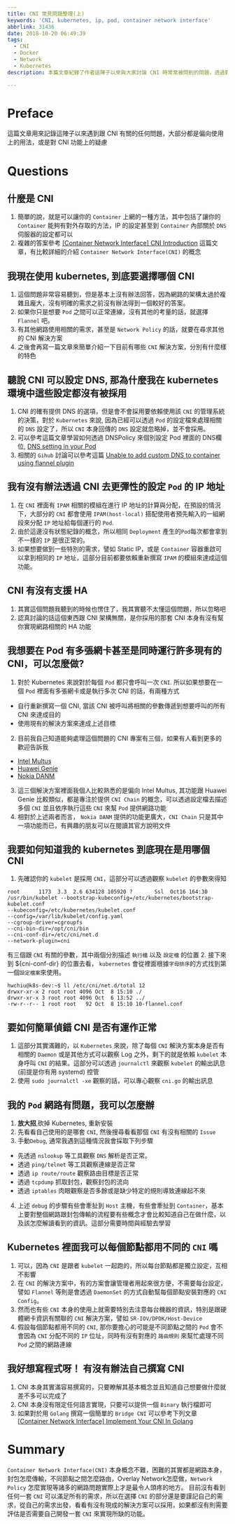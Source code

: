 ```yaml
---
title: CNI 常見問題整理(上)
keywords: 'CNI, kubernetes, ip, pod, container network interface'
abbrlink: 31436
date: 2018-10-20 06:49:39
tags:
  - CNI
  - Docker
  - Network
  - Kubernetes
description: 本篇文章紀錄了作者這陣子以來與大家討論 CNI 時常常被問到的問題，透過對這些問題的理解可以更加深入的去學習什麼是 CNI, 以及 CNI 本身能夠能夠觸擊的功能與範圍。同時也附上一些相關的資源讓大家可以從不同角度更深入的去研究 CNI 的領域。

---
```



# Preface
這篇文章用來記錄這陣子以來遇到跟 CNI 有關的任何問題，大部分都是偏向使用上的用法，或是對 CNI 功能上的疑慮

# Questions
## 什麼是 CNI
1. 簡單的說，就是可以讓你的 `Container` 上網的一種方法，其中包括了讓你的 `Container` 能夠有對外存取的方法，IP 的設定甚至到 `Container` 內部關於 `DNS` 伺服器的設定都可以
2. 複雜的答案參考 [[Container Network Interface] CNI Introduction](https://www.hwchiu.com/introduce-cni-ii.html) 這篇文章，有比較詳細的介紹 `Container Network Interface(CNI)` 的概念

## 我現在使用 kubernetes, 到底要選擇哪個 CNI
1. 這個問題非常容易聽到，但是基本上沒有辦法回答，因為網路的架構太過於複雜且龐大，沒有明確的需求之前沒有辦法得到一個較好的答案。
2. 如果你只是想要 `Pod` 之間可以正常連線，沒有其他的考量的話，就選擇 `Flannel` 吧。
3. 有其他網路使用相關的需求，甚至是 `Network Policy` 的話，就要在尋求其他的 CNI 解決方案
4. 之後會再寫一篇文章來簡單介紹一下目前有哪些 `CNI` 解決方案，分別有什麼樣的特色


## 聽說 CNI 可以設定 DNS, 那為什麼我在 kubernetes 環境中這些設定都沒有被採用
1. CNI 的確有提供 DNS 的選項，但是會不會採用要依賴使用該 `CNI` 的管理系統的決策，對於 `Kubernetes` 來說, 因為已經可以透過 `Pod` 的設定檔來處理相關的 `DNS` 設定了，所以 `CNI` 本身回傳的 `DNS` 設定就忽略掉，並不會採用。
2. 可以參考這篇文章學習如何透過 DNSPolicy 來個別設定 Pod 裡面的 DNS欄位, [DNS setting in your Pod](https://www.hwchiu.com/kubernetes-dns.html)
3. 相關的 `Gihub` 討論可以參考這篇 [Unable to add custom DNS to container using flannel plugin](https://github.com/containernetworking/plugins/issues/128)

## 我有沒有辦法透過 CNI 去更彈性的設定 `Pod` 的 IP 地址
1. 在 `CNI` 裡面有 `IPAM` 相關的模組在進行 IP 地址的計算與分配，在預設的情況下，大部分的 `CNI` 都會使用 `IPAM(host-local)` 搭配使用者預先輸入的一組網段來分配 `IP` 地址給每個運行的 `Pod`.
2. 由於這邊沒有狀態紀錄的概念，所以相同 `Deployment` 產生的`Pod`每次都會拿到不一樣的 `IP` 是很正常的。
3. 如果想要做到一些特別的需求，譬如 Static IP，或是 `Container` 容器重啟可以拿到相同的 `IP` 地址，這部分目前都要依賴重新撰寫 `IPAM` 的模組來達成這個功能。

## CNI 有沒有支援 HA
1. 其實這個問題我聽到的時候也愣住了，我其實聽不太懂這個問題，所以忽略吧
2. 認真討論的話這個東西跟 CNI 架構無關，是你採用的那套 CNI 本身有沒有幫你實現網路相關的 HA 功能

## 我想要在 Pod 有多張網卡甚至是同時運行許多現有的 CNI，可以怎麼做?
1. 對於 Kubernetes 來說對於每個 `Pod` 都只會呼叫一次 `CNI`. 所以如果想要在一個 `Pod` 裡面有多張網卡或是執行多次 CNI 的話，有兩種方式
  - 自行重新撰寫一個 CNI, 當該 CNI 被呼叫將相關的參數傳遞到想要呼叫的所有 CNI 來達成目的
  - 使用現有的解決方案來達成上述目標
2. 目前我自己知道能夠處理這個問題的 CNI 專案有三個，如果有人看到更多的歡迎告訴我
  - [Intel Multus](https://github.com/intel/multus-cni)
  - [Huawei Genie](https://github.com/Huawei-PaaS/CNI-Genie)
  - [Nokia DANM](https://github.com/nokia/danm/blob/master/README.md#introduction
)
3. 這三個解決方案裡面我個人比較熟悉的是偏向 Intel Multus, 其功能跟 Huawei Genie 比較類似，都是專注於提供 `CNI Chain` 的概念，可以透過設定檔去描述多個 `CNI` 並且依序執行這些 `CNI` 來幫 `Pod` 提供網路功能
4. 相對於上述兩者而言， `Nokia DANM` 提供的功能更廣大，`CNI Chain` 只是其中一項功能而已，有興趣的朋友可以在閱讀其官方說明文件

## 我要如何知道我的 kubernetes 到底現在是用哪個 CNI
1. 先確認你的 `kubelet` 是採用 `CNI`，這部分可以透過觀察 `kubelet` 的參數來得知
```bash=
root      1173  3.3  2.6 634128 105920 ?       Ssl  Oct16 164:30 /usr/bin/kubelet --bootstrap-kubeconfig=/etc/kubernetes/bootstrap-kubelet.conf 
--kubeconfig=/etc/kubernetes/kubelet.conf 
--config=/var/lib/kubelet/config.yaml 
--cgroup-driver=cgroupfs 
--cni-bin-dir=/opt/cni/bin 
--cni-conf-dir=/etc/cni/net.d 
--network-plugin=cni
```
有三個跟 `CNI` 有關的參數，其中兩個分別描述 `執行檔` 以及 `設定檔` 的位置
2. 接下來到 ${cni-conf-dir} 的位置去看， `kubernetes` 會從裡面根據`字母排序`的方式找到第一個`設定檔案`來使用。
```bash=
hwchiu@k8s-dev:~$ ll /etc/cni/net.d/total 12
drwxr-xr-x 2 root root 4096 Oct  8 15:10 ./
drwxr-xr-x 3 root root 4096 Oct  6 13:52 ../
-rw-r--r-- 1 root root   92 Oct  8 15:10 10-flannel.conf
```

## 要如何簡單偵錯 CNI 是否有運作正常
1. 這部分其實滿難的，以 `Kubernetes` 來說，除了每個 `CNI` 解決方案本身是否有相關的 `Daemon` 或是其他方式可以觀察 Log 之外，剩下的就是依賴 `kubelet` 本身呼叫 `CNI` 的結果。這部分可以透過 `journalctl` 來觀察 `kubelet` 的輸出訊息(前提是你有用 systemd) 控管
2. 使用 `sudo journalctl -xe` 觀察的話，可以專心觀察 `cni.go` 的輸出訊息

## 我的 `Pod` 網路有問題，我可以怎麼辦
1. **放大招**,砍掉 Kubernetes, 重新安裝
2. 先看看自己使用的是哪套 `CNI`, 然後搜尋看看那個 `CNI` 有沒有相關的 `Issue`
3. 手動`Debug`, 通常我遇到這種情況我會採取下列步驟
  - 先透過 `nslookup` 等工具觀察 `DNS` 解析是否正常。
  - 透過 `ping/telnet` 等工具觀察連線是否正常
  - 透過 `ip route/route` 觀察路由目標是否正常
  - 透過 `tcpdump` 抓取封包，觀察封包的流向
  - 透過 `iptables` 肉眼觀察是否多餘或是缺少特定的規則導致連線起不來
4. 上述 `debug` 的步驟有些會牽扯到 `Host` 主機，有些會牽扯到 `Container`，基本上要對整個網路跟封包傳輸的流程要有些概念才會比較知道自己在做什麼，以及該怎麼解讀看到的資訊。這部分需要時間與經驗去學習

## Kubernetes 裡面我可以每個節點都用不同的 `CNI` 嗎
1. 可以，因為 `CNI` 是跟者 `kubelet` 一起跑的，所以每台節點都是獨立設定，互相不影響
2. 在 `CNI` 的解決方案中，有的方案會讓管理者用起來很方便，不需要每台設定，譬如 `Flannel` 等則是會透過 `DaemonSet` 的方式自動幫每個節點安裝對應的 `CNI Config`。
3. 然而也有些 `CNI` 本身的使用上就需要特別去注意每台機器的資訊，特別是跟硬體網卡資訊有關聯的 `CNI` 解決方案，譬如 `SR-IOV/DPDK/Host-Device`
4. 假設每個節點都用不同的 `CNI`, 那你要擔心的可能是不同節點之間的 `Pod` 會不會因為 `CNI` 分配不同的 `IP` 位址，同時有沒有對應的 `路由規則` 來幫忙處理不同 `Pod` 之間的網路連線

## 我好想寫程式呀！ 有沒有辦法自己撰寫 CNI
1. CNI 本身其實滿容易撰寫的，只要瞭解其基本概念並且知道自己想要做什麼就差不多可以完成了
2. CNI 本身沒有限定任何語言實現，只要可以提供一個 `Binary` 執行檔即可
3. 如果對於用 `Golang` 撰寫一個簡單的 `Bridge CNI` 可以參考下列文章 [[Container Network Interface] Implement Your CNI In Golang](https://www.hwchiu.com/introduce-cni-iii.html)

# Summary
`Container Network Interface(CNI)` 本身概念不難，困難的其實都是網路本身，封包怎麼傳輸，不同節點之間怎麼路由，Overlay Network怎麼做，`Network Policy` 怎麼實現等諸多的網路問題實際上才是最令人頭疼的地方。
目前沒有看到任何一套 `CNI` 可以滿足所有的需求，所以在選擇 `CNI` 的部分還是要謹記自己的需求，從自己的需求出發，看看有沒有現成的解決方案可以採用，如果都沒有則需要評估是否需要自己開發一套 `CNI` 來實現所缺的功能。
